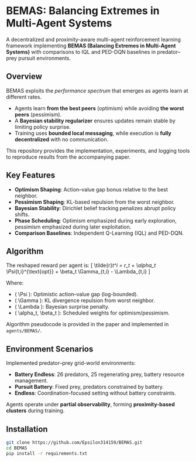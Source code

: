 # BEMAS: Balancing Extremes in Multi-Agent Systems

A decentralized and proximity-aware multi-agent reinforcement learning framework implementing **BEMAS (Balancing Extremes in Multi-Agent Systems)** with comparisons to IQL and PED-DQN baselines in predator–prey pursuit environments.

## Overview

BEMAS exploits the *performance spectrum* that emerges as agents learn at different rates.  
- Agents learn **from the best peers** (optimism) while avoiding **the worst peers** (pessimism).  
- A **Bayesian stability regularizer** ensures updates remain stable by limiting policy surprise.  
- Training uses **bounded local messaging**, while execution is **fully decentralized** with no communication.

This repository provides the implementation, experiments, and logging tools to reproduce results from the accompanying paper.

## Key Features

- **Optimism Shaping**: Action–value gap bonus relative to the best neighbor.  
- **Pessimism Shaping**: KL-based repulsion from the worst neighbor.  
- **Bayesian Stability**: Dirichlet belief tracking penalizes abrupt policy shifts.  
- **Phase Scheduling**: Optimism emphasized during early exploration, pessimism emphasized during later exploitation.  
- **Comparison Baselines**: Independent Q-Learning (IQL) and PED-DQN.  

## Algorithm

The reshaped reward per agent is:
\[
\tilde{r}_t^i = r_t + \alpha_t \Psi_{t,i}^{\text{opt}} + \beta_t \Gamma_{t,i} - \Lambda_{t,i}
\]

Where:
- \( \Psi \): Optimistic action–value gap (log-bounded).  
- \( \Gamma \): KL divergence repulsion from worst neighbor.  
- \( \Lambda \): Bayesian surprise penalty.  
- \( \alpha_t, \beta_t \): Scheduled weights for optimism/pessimism.

Algorithm pseudocode is provided in the paper and implemented in `agents/BEMAS/`.

## Environment Scenarios

Implemented predator–prey grid-world environments:  
- **Battery Endless**: 26 predators, 25 regenerating prey, battery resource management.  
- **Pursuit Battery**: Fixed prey, predators constrained by battery.  
- **Endless**: Coordination-focused setting without battery constraints.  

Agents operate under **partial observability**, forming **proximity-based clusters** during training.

## Installation

```bash
git clone https://github.com/Epsilon314159/BEMAS.git
cd BEMAS
pip install -r requirements.txt
